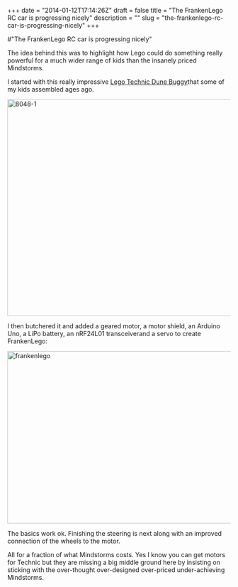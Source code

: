 +++
date = "2014-01-12T17:14:26Z"
draft = false
title = "The FrankenLego RC car is progressing nicely"
description = ""
slug = "the-frankenlego-rc-car-is-progressing-nicely"
+++

#"The FrankenLego RC car is progressing nicely"

The idea behind this was to highlight how Lego could do something really powerful for a much wider range of kids than the insanely priced Mindstorms.

I started with this really impressive <a href="http://www.brickset.com/detail/?Set=8048-1">Lego Technic Dune Buggy</a>that some of my kids assembled ages ago.

<a href="https://s3-eu-west-1.amazonaws.com/conoroneill.net/wp-content/uploads/2014/01/8048-1.jpg"><img class="aligncenter size-full wp-image-1248" alt="8048-1" src="https://s3-eu-west-1.amazonaws.com/conoroneill.net/wp-content/uploads/2014/01/8048-1.jpg" width="690" height="488" /></a>

I then butchered it and added a geared motor, a motor shield, an Arduino Uno, a LiPo battery, an nRF24L01 transceiverand a servo to create FrankenLego:

<a href="https://s3-eu-west-1.amazonaws.com/conoroneill.net/wp-content/uploads/2014/01/frankenlego.jpg"><img class="aligncenter size-large wp-image-1249" alt="frankenlego" src="https://s3-eu-west-1.amazonaws.com/conoroneill.net/wp-content/uploads/2014/01/frankenlego-1024x681.jpg" width="584" height="388" /></a>

The basics work ok. Finishing the steering is next along with an improved connection of the wheels to the motor.

All for a fraction of what Mindstorms costs. Yes I know you can get motors for Technic but they are missing a big middle ground here by insisting on sticking with the over-thought over-designed over-priced under-achieving Mindstorms.